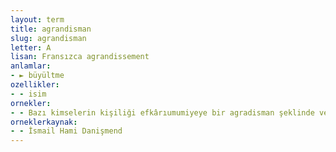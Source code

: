 ```yaml
---
layout: term
title: agrandisman
slug: agrandisman
letter: A
lisan: Fransızca agrandissement
anlamlar:
- ► büyültme
ozellikler:
- - isim
ornekler:
- - Bazı kimselerin kişiliği efkârıumumiyeye bir agradisman şeklinde ve bazılarınınki de bir minyatür şeklinde akseder!
orneklerkaynak:
- - İsmail Hami Danişmend
---
```

